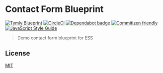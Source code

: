 # Contact Form Blueprint
[![Tymly Blueprint](https://img.shields.io/badge/tymly-blueprint-blue.svg)](https://tymly.io/)
[![CircleCI](https://circleci.com/gh/wmfs/casualty-report-blueprint.svg?style=svg&circle-token=897ba5d390a3941d9106e3172583a6a6bd03e160)](https://circleci.com/gh/wmfs/casualty-report-blueprint)
[![Dependabot badge](https://img.shields.io/badge/Dependabot-active-brightgreen.svg)](https://dependabot.com/)
[![Commitizen friendly](https://img.shields.io/badge/commitizen-friendly-brightgreen.svg)](http://commitizen.github.io/cz-cli/)
[![JavaScript Style Guide](https://img.shields.io/badge/code_style-standard-brightgreen.svg)](https://standardjs.com)


> Demo contact form blueprint for ESS


## <a name="license"></a>License

[MIT](https://github.com/wmfs/casualty-report-blueprint/blob/master/LICENSE)
